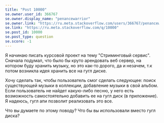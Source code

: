 ```yaml
---
title: "Post 10000"
se.owner.user_id: 366767
se.owner.display_name: "penancewarrior"
se.owner.link: "https://ru.meta.stackoverflow.com/users/366767/penancewarrior"
se.link: "https://ru.meta.stackoverflow.com/q/10000"
se.post_id: 10000
se.post_type: question
se.score: -1
---
```

<p>Я начинаю писать курсовой проект на тему "Стриминговый сервис". Сначала подумал, что было бы круто арендовать веб сервер, на котором буду хранить музыку, но это как-то дорого, да и незачем, т.к потом возникла идея хранить все на гугл диске. </p>

<p>Хочу сделать так, чтобы пользователь смог сделать следующее: поиск существующей музыки в коллекции, добавление музыки в свой альбом. Если пользователь не найдет какую-либо песню, у него есть возможность самостоятельно добавить ее на гугл диск (в приложение).<br>
Я надеюсь, гугл апи позволит реализовать это все. </p>

<p>Что вы думаете по этому поводу? Что бы вы использовали вместо гугл диска?</p>

